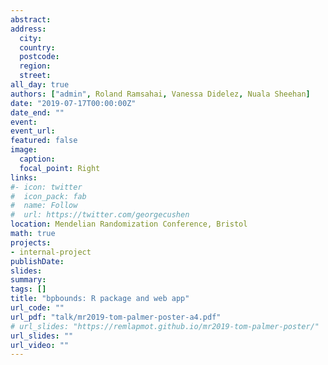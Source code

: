 ```yaml
---
abstract: 
address:
  city: 
  country: 
  postcode: 
  region: 
  street: 
all_day: true
authors: ["admin", Roland Ramsahai, Vanessa Didelez, Nuala Sheehan]
date: "2019-07-17T00:00:00Z"
date_end: ""
event: 
event_url: 
featured: false
image:
  caption: 
  focal_point: Right
links:
#- icon: twitter
#  icon_pack: fab
#  name: Follow
#  url: https://twitter.com/georgecushen
location: Mendelian Randomization Conference, Bristol
math: true
projects:
- internal-project
publishDate: 
slides: 
summary: 
tags: []
title: "bpbounds: R package and web app"
url_code: ""
url_pdf: "talk/mr2019-tom-palmer-poster-a4.pdf"
# url_slides: "https://remlapmot.github.io/mr2019-tom-palmer-poster/"
url_slides: ""
url_video: ""
---
```

